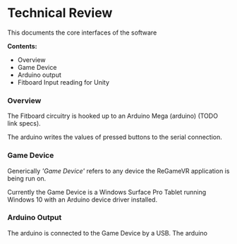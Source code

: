 # Technical Review

This documents the core interfaces of the software

**Contents:**

- Overview
- Game Device
- Arduino output
- Fitboard Input reading for Unity

### Overview

The Fitboard circuitry is hooked up to an Arduino Mega (arduino) (TODO link specs).

The arduino writes the values of pressed buttons to the serial connection.

### Game Device

Generically *'Game Device'* refers to any device the ReGameVR application is being run on.

Currently the Game Device is a Windows Surface Pro Tablet running Windows 10 with an Arduino device driver installed.

### Arduino Output

The arduino is connected to the Game Device by a USB. The arduino
